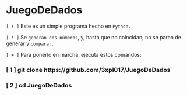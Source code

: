 # JuegoDeDados
`[ ! ]` Este es un simple programa hecho en `Python.`

`[ ! ]` Se `generan dos números`, y, hasta que no coincidan, no se paran de generar y `comparar.`

`[ + ]` Para ponerlo en marcha, ejecuta estos comandos:
<h3>[ 1 ] git clone https://github.com/3xpl017/JuegoDeDados<h3>
<h3>[ 2 ] cd JuegoDeDados<h3>